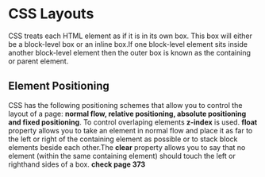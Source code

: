 # CSS Layouts

CSS treats each HTML element as if it is in its own box. This box will either be a block-level
box or an inline box.If one block-level element sits inside another block-level element then the outer box is known as the containing or parent element.

## Element Positioning

CSS has the following positioning schemes that allow you to control the layout of a page: **normal flow, relative positioning, absolute positioning and fixed positioning**. To control overlaping elements **z-index** is used. **float** property allows you to take an element in normal flow and place it as far to the left or right of the containing element as possible or to stack block elements beside each other.The **clear** property allows you to say that no element (within the same containing element) should touch the left or righthand sides of a box.
**check page 373**